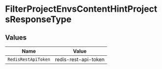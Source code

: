 # FilterProjectEnvsContentHintProjectsResponseType


## Values

| Name                 | Value                |
| -------------------- | -------------------- |
| `RedisRestApiToken`  | redis-rest-api-token |